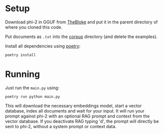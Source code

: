 # Setup

Download phi-2 in GGUF from [TheBloke](https://huggingface.co/TheBloke/phi-2-GGUF) and put it in the parent directory of where you cloned this code.

Put documents as `.txt` into the [corpus](./corpus) directory (and delete the examples).

Install all dependencies using [poetry](https://python-poetry.org/):

    poetry install

# Running

Just run the `main.py` using:

    poetry run python main.py

This will download the necessary embeddings model, start a vector database, index all documents and wait for your input.
It will run your prompt against phi-2 with an optional RAG prompt and context from the vector database. If you deactivate RAG typing 'd', the prompt will directly be sent to phi-2, without a system prompt or context data.